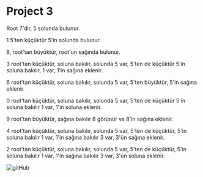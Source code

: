 # Project 3

Root 7'dir, 5 solunda bulunur.

1 5'ten küçüktür 5'in solunda bulunur.

8, root'tan büyüktür, root'un sağında bulunur.

3 root'tan küçüktür, soluna bakılır, solunda 5 var, 5'ten de küçüktür 5'in soluna bakılır, 1 var, 1'in sağına eklenir.

6 root'tan küçüktür, soluna bakılır, solunda 5 var, 5'ten büyüktür, 5'in sağına eklenir.

0 root'tan küçüktür, soluna bakılır, solunda 5 var, 5'ten de küçüktür 5'in soluna bakılır 1 var, 1'in soluna eklenir.

9 root'tan büyüktür, sağına bakılır 8 görünür ve 8'in sağına eklenir.

4 root'tan küçüktür, soluna bakılır, solunda 5 var, 5'ten de küçüktür, 5'in soluna bakılır 1 var, 1'in sağına bakılır 3 var, 3'ün sağına eklenir.

2 root'tan küçüktür, soluna bakılır, solunda 5 var, 5'ten de küçüktür, 5'in soluna bakılır 1 var, 1'in sağına bakılır 3 var, 3'ün soluna eklenir. 

![gitHub](figures/Screenshot_1.jpeg)